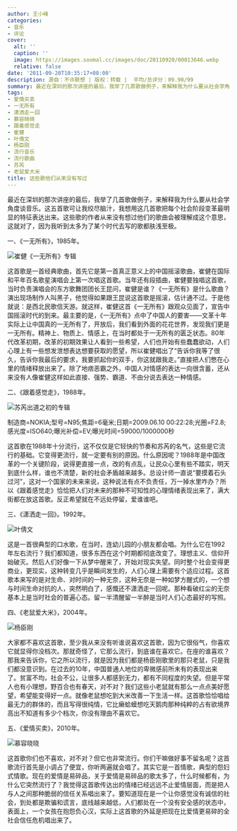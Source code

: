```yaml
---
author: 王小峰
categories:
- 音乐
- 评论
cover:
  alt: ''
  caption: ''
  image: https://images.soomal.cc/images/doc/20110920/00013646.webp
  relative: false
date: '2011-09-20T10:35:17+08:00'
description: 源自：不许联想 | 版权：转载 |  平均/总评分：09.90/99
summary: 最近在深圳的那次讲座的最后，我举了几首歌做例子，来解释我为什么要从社会学角度谈音乐。这五首歌可让我绞尽脑汁，我想用这几首歌把每个社会阶段变革最明显的特征表达出来。这些歌的作者从来没有想过他们的歌曲会被理解成这个意思，这就对了，因为我听到太多……
tags:
- 爱情买卖
- 一无所有
- 潇洒走一回
- 慕容晓晓
- 跟着感觉走
- 崔健
- 叶倩文
- 杨臣刚
- 流行音乐
- 流行歌曲
- 苏芮
- 老鼠爱大米
title: 这些歌他们从来没有写过
---
```


最近在深圳的那次讲座的最后，我举了几首歌做例子，来解释我为什么要从社会学角度谈音乐。这五首歌可让我绞尽脑汁，我想用这几首歌把每个社会阶段变革最明显的特征表达出来。这些歌的作者从来没有想过他们的歌曲会被理解成这个意思，这就对了，因为我听到太多为了某个时代去写的歌都肤浅至极。

一、《一无所有》，1985年。

![崔健《一无所有》专辑](https://images.soomal.cc/images/doc/20110920/00013646.webp)





这首歌是一首经典歌曲，首先它是第一首真正意义上的中国摇滚歌曲，崔健在国际和平年百名歌星演唱会上第一次唱这首歌。当年还有段插曲，崔健要独唱这首歌，当时负责演唱会的东方歌舞团团长王昆问，崔健是谁？《一无所有》是什么歌曲？演出现场制作人叫黑子，他觉得如果跟王昆说这首歌是摇滚，估计通不过。于是他就说：是西北民歌信天游。就这样，崔健这首《一无所有》跟观众见面了，宣告中国摇滚时代的到来。最主要的是，《一无所有》点中了中国人的要害――文革十年实际上让中国真的一无所有了，开放后，我们看到外面的花花世界，发现我们更是一无所有。精神上、物质上、情感上，在当时都处于一无所有的匮乏状态。80年代改革初期，改革的初期效果让人看到一些希望，人们也开始有些蠢蠢欲动，人们心理上有一些想发泄想表达想要获取的愿望，所以崔健唱出了“告诉你我等了很久，告诉你我最后的要求，我要抓起你的双手，你这就跟我走。”直接把人们憋在心里的情绪释放出来了。除了地痞恶霸之外，中国人对情感的表达一向很含蓄，还从来没有人像崔健这样如此直接、强势、霸道、不由分说去表达一种情感。

二、《跟着感觉走》，1988年。

![苏芮出道之初的专辑](https://images.soomal.cc/images/doc/20110920/00013647.webp)

制造商=NOKIA;型号=N95;焦距=6毫米;日期=2009.06.10 00:22:28;光圈=F2.8;感光度=ISO640;曝光补偿=EV;曝光时间=59000/1000000秒



这首歌在1988年十分流行，这不仅仅是它轻快的节奏和苏芮的名气，这些是它流行的基础。它变得更流行，就一定要有别的原因。什么原因呢？1988年是中国改革的一个关键阶段，说得更直接一点，改的有点乱，让民众心里有些不踏实，明天到底什么样，谁也不清楚，新的社会矛盾越来越多。总设计师一直说“要摸着石头过河”，这对一个国家的未来来说，这种说法有点不负责任，万一掉水里咋办？所以《跟着感觉走》恰恰把人们对未来的那种不可知性的心理情绪表现出来了，满大街都在放这首歌。反正希望就在不远处停留，爱谁谁吧。

三、《潇洒走一回》。1992年。

![叶倩文](https://images.soomal.cc/images/doc/20110920/00013648.webp)





这是一首很典型的口水歌，在当时，连幼儿园的小朋友都会唱。为什么它在1992年左右流行？我们都知道，很多东西在这个时期都彻底改变了。理想主义、信仰开始破灭。然后人们好像一下从梦中醒来了，开始对现实失望。同时整个社会变得更商业，更现实，这种转变几乎是瞬间发生的，人们心理上需要有个适应过程。这首歌本来写的是对生命、对时间的一种无奈，这种无奈是一种如梦方醒式的，一个想与时间生命对抗的人，突然明白了，感慨还不潇洒走一回呢。那种看破红尘的无奈基本上是当时社会的普遍心态。留一半清醒留一半醉是当时人们心态最好的写照。

四、《老鼠爱大米》，2004年。

![杨臣刚](https://images.soomal.cc/images/doc/20110920/00013649.webp)





大家都不喜欢这首歌，至少我从来没有听谁说喜欢这首歌，因为它很俗气，你喜欢它就显得你没档次。那就奇怪了，它那么流行，到底谁在喜欢它。在座的谁喜欢？那我来告诉你，它之所以流行，就是因为我们都是杨臣刚歌里的那只老鼠，只是我们都没意识到。在过去的10年，中国普通人地位的卑微感前所未有的表现出来了。贫富不均，社会不公，让很多人都感到无力，都有不同程度的失望。但是平常人也有小理想，野百合也有春天，对不对？我们这些小老鼠就有那么一点点美好愿望，希望能变得好一点。就像老鼠想吃到大米改善一下生活一样。这首歌恰恰唱给最无力的群体的，而且写得很纯情，它比癞蛤蟆想吃天鹅肉那种纯粹的占有欲境界高出不知道有多少个档次，你没有理由不喜欢它。

五、《爱情买卖》，2010年。

![慕容晓晓](https://images.soomal.cc/images/doc/20110920/00013650.webp)





这首歌你们也不喜欢，对不对？但它也非常流行。你们干嘛做好事不留名呢？这首歌流行首先是小调占了便宜，你听两遍就会唱了。其实它是一首情歌，典型的怨妇式情歌。现在的爱情是易碎品，关于爱情是易碎品的歌太多了，什么时候都有，为什么它突然流行了？我觉得这首歌传达出的情绪已经远远不止爱情层面，而是把人与人之间那种脆弱的信任关系唱出来了。要知道现在是一个让你感觉没有诚信的社会，到处都是欺骗和谎言，底线越来越低，人们都处在一个没有安全感的状态中，表面上，一个女孩在抱怨负心汉，实际上这首歌的外延是把现在比爱情更易碎的全社会信任危机唱出来了。
